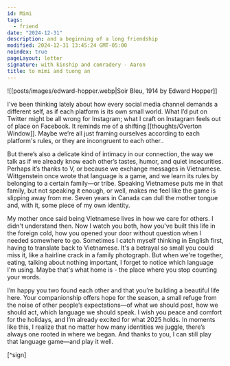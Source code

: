 ```yaml
---
id: Mimi
tags:
  - friend
date: "2024-12-31"
description: and a beginning of a long friendship
modified: 2024-12-31 13:45:24 GMT-05:00
noindex: true
pageLayout: letter
signature: with kinship and comradery - Aaron
title: to mimi and tuong an
---
```


![[posts/images/edward-hopper.webp|Soir Bleu, 1914 by Edward Hopper]]

I've been thinking lately about how every social media channel demands a different self, as if each platform
is its own small world. What I’d put on Twitter might be all wrong for Instagram; what I craft on Instagram feels out of place on Facebook.
It reminds me of a shifting [[thoughts/Overton Window]]. Maybe we’re all just framing ourselves according to each platform's
rules, or they are incongruent to each other..

But there’s also a delicate kind of intimacy in our connection, the way we talk as if we already know each other’s tastes,
humor, and quiet insecurities. Perhaps it’s thanks to V, or because we exchange messages in Vietnamese.
Wittgenstein once wrote that language is a game, and we learn its rules by belonging to a certain family—or
tribe. Speaking Vietnamese puts me in that family, but not speaking it enough, or well, makes me feel
like the game is slipping away from me. Seven years in Canada can dull the mother tongue and, with it,
some piece of my own identity.

My mother once said being Vietnamese lives in how we care for others. I didn't understand then.
Now I watch you both, how you've built this life in the foreign cold, how you opened your door without question
when I needed somewhere to go. Sometimes I catch myself thinking in English first, having to translate back to
Vietnamese. It's a betrayal so small you could miss it, like a hairline crack in a family photograph.
But when we're together, eating, talking about nothing important, I forget to notice which language
I'm using. Maybe that's what home is - the place where you stop counting your words.

I’m happy you two found each other and that you’re building a beautiful life here. Your companionship offers hope for the season, a small refuge from the noise of other people’s expectations—of what we should post, how we should act, which language we should speak. I wish you peace and comfort for the holidays, and I’m already excited for what 2025 holds. In moments like this, I realize that no matter how many identities we juggle, there’s always one rooted in where we began. And thanks to you, I can still play that language game—and play it well.

[^sign]
